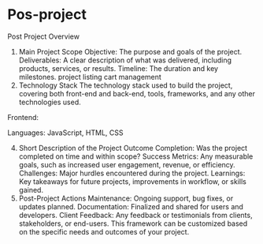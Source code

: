 # Pos-project


Post Project Overview
1. Main Project Scope
Objective: The purpose and goals of the project.
Deliverables: A clear description of what was delivered, including products, services, or results.
Timeline: The duration and key milestones.
project listing
cart management 
2. Technology Stack
The technology stack used to build the project, covering both front-end and back-end, tools, frameworks, and any other technologies used.

Frontend:

Languages: JavaScript, HTML, CSS


4. Short Description of the Project Outcome
Completion: Was the project completed on time and within scope?
Success Metrics: Any measurable goals, such as increased user engagement, revenue, or efficiency.
Challenges: Major hurdles encountered during the project.
Learnings: Key takeaways for future projects, improvements in workflow, or skills gained.
5. Post-Project Actions
Maintenance: Ongoing support, bug fixes, or updates planned.
Documentation: Finalized and shared for users and developers.
Client Feedback: Any feedback or testimonials from clients, stakeholders, or end-users.
This framework can be customized based on the specific needs and outcomes of your project.


